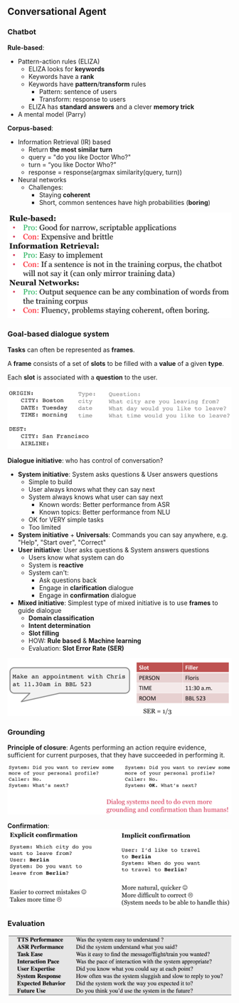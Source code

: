 ## Conversational Agent

### Chatbot

**Rule-based**:
* Pattern-action rules (ELIZA)
	* ELIZA looks for **keywords**
	* Keywords have a **rank**
	* Keywords have **pattern**/**transform** rules
		* Pattern: sentence of users
		* Transform: response to users
	* ELIZA has **standard answers** and a clever **memory trick**
* A mental model (Parry)

**Corpus-based**:
* Information Retrieval (IR) based
	* Return **the most similar turn**
	* query = "do you like Doctor Who?"
	* turn = “you like Doctor Who?”
	* response = response(argmax similarity(query, turn))
* Neural networks
	* Challenges:
		* Staying **coherent**
		* Short, common sentences have high probabilities (**boring**)

![comparison](./pix/comparison.png)

### Goal-based dialogue system

**Tasks** can often be represented as **frames**.

A **frame** consists of a set of **slots** to be filled with a **value** of a given **type**.

Each **slot** is associated with a **question** to the user.

![goal-based-dialog-system](./pix/goal-based-dialog-system.png)

**Dialogue initiative**: who has control of conversation?
* **System initiative**: System asks questions & User answers questions
	* Simple to build
	* User always knows what they can say next
	* System always knows what user can say next
		* Known words: Better performance from ASR
		* Known topics: Better performance from NLU
	* OK for VERY simple tasks
	* Too limited
* **System initiative** + **Universals**: Commands you can say anywhere, e.g. "Help", "Start over", "Correct"
* **User initiative**: User asks questions & System answers questions
	* Users know what system can do
	* System is **reactive**
	* System can't: 
		* Ask questions back
		* Engage in **clarification** dialogue
		* Engage in **confirmation** dialogue
* **Mixed initiative**: Simplest type of mixed initiative is to use **frames** to guide dialogue
	* **Domain classification**
	* **Intent determination**
	* **Slot filling**
	* HOW: **Rule based** & **Machine learning**
	* Evaluation: **Slot Error Rate (SER)**

![ser](./pix/ser.png)

### Grounding

**Principle of closure**: Agents performing an action require evidence, sufficient for current purposes, that they have succeeded in performing it.

![closure](./pix/closure.png)

**Confirmation**:
![confirmation](./pix/confirmation.png)

### Evaluation

![evaluation](./pix/evaluation.png)

